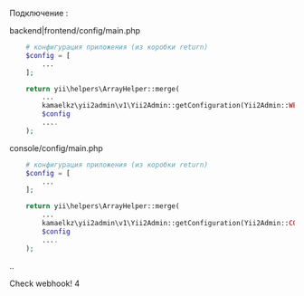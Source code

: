 Подключение :

backend|frontend/config/main.php
```php
    # конфигурация приложения (из коробки return) 
    $config = [
        ...
    ];

    return yii\helpers\ArrayHelper::merge( 
        ...
        kamaelkz\yii2admin\v1\Yii2Admin::getConfiguration(Yii2Admin::WEB),
        $config
        ....
    );
```

console/config/main.php
```php
    # конфигурация приложения (из коробки return)
    $config = [
        ...
    ];

    return yii\helpers\ArrayHelper::merge(
        ...
        kamaelkz\yii2admin\v1\Yii2Admin::getConfiguration(Yii2Admin::CONSOLE),
        $config
        ....
    );
```
..

Check webhook! 4
